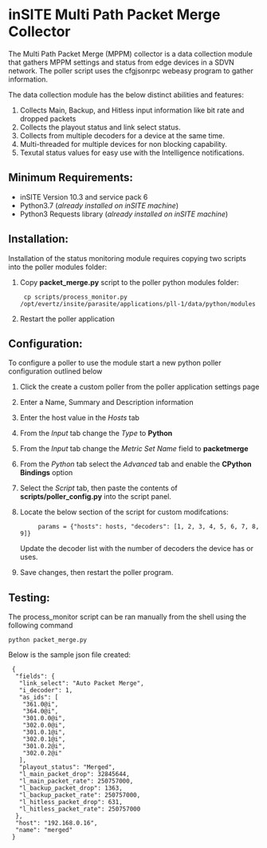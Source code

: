 # inSITE Multi Path Packet Merge Collector

The Multi Path Packet Merge (MPPM) collector is a data collection module that gathers MPPM settings and status from edge devices in a SDVN network.  The poller script uses the cfgjsonrpc webeasy program to gather information.   

The data collection module has the below distinct abilities and features:

1. Collects Main, Backup, and Hitless input information like bit rate and dropped packets
2. Collects the playout status and link select status.
3. Collects from multiple decoders for a device at the same time.
4. Multi-threaded for multiple devices for non blocking capability.
5. Texutal status values for easy use with the Intelligence notifications.

## Minimum Requirements:

- inSITE Version 10.3 and service pack 6
- Python3.7 (_already installed on inSITE machine_)
- Python3 Requests library (_already installed on inSITE machine_)

## Installation:

Installation of the status monitoring module requires copying two scripts into the poller modules folder:

1. Copy __packet_merge.py__ script to the poller python modules folder:
   ```
    cp scripts/process_monitor.py /opt/evertz/insite/parasite/applications/pll-1/data/python/modules
   ```

2. Restart the poller application

## Configuration:

To configure a poller to use the module start a new python poller configuration outlined below

1. Click the create a custom poller from the poller application settings page
2. Enter a Name, Summary and Description information
3. Enter the host value in the _Hosts_ tab
4. From the _Input_ tab change the _Type_ to __Python__
5. From the _Input_ tab change the _Metric Set Name_ field to __packetmerge__
6. From the _Python_ tab select the _Advanced_ tab and enable the __CPython Bindings__ option
7. Select the _Script_ tab, then paste the contents of __scripts/poller_config.py__ into the script panel.

8. Locate the below section of the script for custom modifcations:
   ```
        params = {"hosts": hosts, "decoders": [1, 2, 3, 4, 5, 6, 7, 8, 9]}
   ```
   
   Update the decoder list with the number of decoders the device has or uses.

9.  Save changes, then restart the poller program.

## Testing:

The process_monitor script can be ran manually from the shell using the following command
```
python packet_merge.py
```

Below is the sample json file created:

```
 {
  "fields": {
   "link_select": "Auto Packet Merge",
   "i_decoder": 1,
   "as_ids": [
    "361.0@i",
    "364.0@i",
    "301.0.0@i",
    "302.0.0@i",
    "301.0.1@i",
    "302.0.1@i",
    "301.0.2@i",
    "302.0.2@i"
   ],
   "playout_status": "Merged",
   "l_main_packet_drop": 32845644,
   "l_main_packet_rate": 250757000,
   "l_backup_packet_drop": 1363,
   "l_backup_packet_rate": 250757000,
   "l_hitless_packet_drop": 631,
   "l_hitless_packet_rate": 250757000
  },
  "host": "192.168.0.16",
  "name": "merged"
 }
```